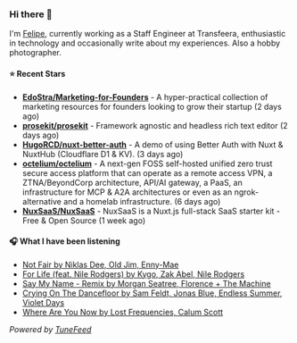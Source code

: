 ### Hi there 👋

I'm [Felipe](https://felipevm.com), currently working as a Staff Engineer at Transfeera, enthusiastic in technology and occasionally write about my experiences. Also a hobby photographer.

#### ⭐ Recent Stars
- **[EdoStra/Marketing-for-Founders](https://github.com/EdoStra/Marketing-for-Founders)** - A hyper-practical collection of marketing resources for founders looking to grow their startup (2 days ago)
- **[prosekit/prosekit](https://github.com/prosekit/prosekit)** - Framework agnostic and headless rich text editor  (2 days ago)
- **[HugoRCD/nuxt-better-auth](https://github.com/HugoRCD/nuxt-better-auth)** - A demo of using Better Auth with Nuxt &amp; NuxtHub (Cloudflare D1 &amp; KV). (3 days ago)
- **[octelium/octelium](https://github.com/octelium/octelium)** - A next-gen FOSS self-hosted unified zero trust secure access platform that can operate as a remote access VPN, a ZTNA/BeyondCorp architecture, API/AI gateway, a PaaS, an infrastructure for MCP &amp; A2A architectures or even as an ngrok-alternative and a homelab infrastructure. (6 days ago)
- **[NuxSaaS/NuxSaaS](https://github.com/NuxSaaS/NuxSaaS)** - NuxSaaS is a Nuxt.js full-stack SaaS starter kit - Free &amp; Open Source (1 week ago)

#### 🎧 What I have been listening
- [Not Fair by Niklas Dee, Old Jim, Enny-Mae](https://open.spotify.com/track/0JZ1ABjN8q7TNwMP39NjvU)
- [For Life (feat. Nile Rodgers) by Kygo, Zak Abel, Nile Rodgers](https://open.spotify.com/track/4QfikoJtCEiOj7G5R9m3sP)
- [Say My Name - Remix by Morgan Seatree, Florence &#43; The Machine](https://open.spotify.com/track/6GOOcBV0wLoHrH5D9AWA32)
- [Crying On The Dancefloor by Sam Feldt, Jonas Blue, Endless Summer, Violet Days](https://open.spotify.com/track/09rAJ1Q1NNJSaUKEW3X9P6)
- [Where Are You Now by Lost Frequencies, Calum Scott](https://open.spotify.com/track/3uUuGVFu1V7jTQL60S1r8z)

_Powered by [TuneFeed](https://tunefeed.app?ref=github.com)_
